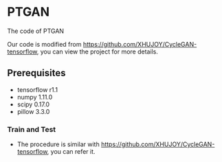 # PTGAN
The code of PTGAN

Our code is modified from https://github.com/XHUJOY/CycleGAN-tensorflow, you can view the project for more details.

## Prerequisites
- tensorflow r1.1
- numpy 1.11.0
- scipy 0.17.0
- pillow 3.3.0


### Train and Test
- The procedure is similar with https://github.com/XHUJOY/CycleGAN-tensorflow, you can refer it.



